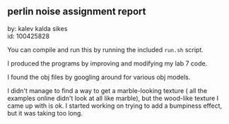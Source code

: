 ## perlin noise assignment report

by: kalev kalda sikes  
id: 100425828

You can compile and run this by running the included `run.sh` script.

I produced the programs by improving and modifying my lab 7 code.

I found the obj files by googling around for various obj models.

I didn't manage to find a way to get a marble-looking texture ( all the examples online didn't look at all like marble), but the wood-like texture I came up with is ok. I started working on trying to add a bumpiness effect, but it was taking too long.
